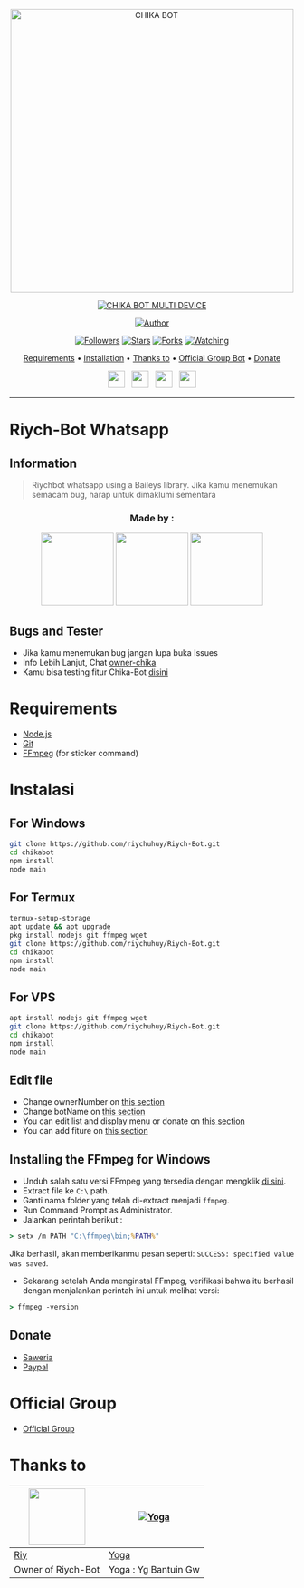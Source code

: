 <p align="center">
<img src="https://encrypted-tbn0.gstatic.com/images?q=tbn:ANd9GcStH_A0WKtnRtD_Bla6B71LjtP-GtYOkacYsg&usqp=CAU" alt="CHIKA BOT" width="500"/>


</p>
<p align="center">
<a href="#"><img title="CHIKA BOT MULTI DEVICE" src="https://img.shields.io/badge/CHIKA BOT MULTI DEVICE-green?colorA=%23ff0000&colorB=%23017e40&style=for-the-badge"></a>
</p>
<p align="center">
<a href="https://github.com/riychuhuy/Riych-Bot"><img title="Author" src="https://img.shields.io/badge/Author-rashidsiregar28-red.svg?style=for-the-badge&logo=github"></a>
</p>
<p align="center">
<a href="https://github.com/riychuhuy/Riych-Bot"><img title="Followers" src="https://img.shields.io/github/followers/rashidsiregar28?color=blue&style=flat-square"></a>
<a href="https://github.com/riychuhuy/Riych-Bot"><img title="Stars" src="https://img.shields.io/github/stars/riychuhuy/Riych-Bot?color=red&style=flat-square"></a>
<a href="https://github.com/riychuhuy/Riych-Bot/network/members"><img title="Forks" src="https://img.shields.io/github/forks/riychuhuy/Riych-Bot?color=red&style=flat-square"></a>
<a href="https://github.com/riychuhuy/Riych-Bot/watchers"><img title="Watching" src="https://img.shields.io/github/watchers/riychuhuy/Riych-Bot?label=Watchers&color=blue&style=flat-square"></a>
</p>

<p align="center">
  <a href="https://github.com/riychuhuy/Riych-Bot#requirements">Requirements</a> •
  <a href="https://github.com/riychuhuy/Riych-Bot#instalasi">Installation</a> •
  <a href="https://github.com/riychuhuy/Riych-Bot#thanks-to">Thanks to</a> •
  <a href="https://github.com/riychuhuy/Riych-Bot#Official-Group"> Official Group Bot</a> •
  <a href="https://github.com/riychuhuy/Riych-Bot#donate">Donate</a>

<p align='center'>
   <a href="https://twitter.com/rashidsiregar28"><img height="30" src="https://github.com/TobyG74/TobyG74/blob/main/twitter.png?raw=true"></a>&nbsp;&nbsp;
   <a href="https://instagram.com/rashidsiregar28"><img height="30" src="https://github.com/TobyG74/TobyG74/blob/main/instagram.jpg?raw=true"></a>&nbsp;&nbsp;
   <a href="https://www.facebook.com/rashidsiregar28"><img height="30" src="https://github.com/TobyG74/TobyG74/blob/main/facebook.png?raw=true"></a>&nbsp;&nbsp;
   <a href="https://wa.me/628127668234?text=hello"><img height="30" src="https://encrypted-tbn0.gstatic.com/images?q=tbn:ANd9GcRBc_3WgZjWOtqdKZQbdkxUl5A31GZ_YC35zQ&usqp=CAU"></a>
</P>
</p>
</div>


---

# Riych-Bot Whatsapp
## Information
> Riychbot whatsapp using a Baileys library.
> Jika kamu menemukan semacam bug, harap untuk dimaklumi sementara
>
>

<h3 align="center">Made by :</h3>
<p align="center">
  <a href="https://github.com/riychuhuy"><img src="https://avatars.githubusercontent.com/u/?v=4" height="128" width="128" /></a>
  <a href="https://github.com/YogGanz"><img src="https://avatars.githubusercontent.com/u/87578425?v=4" height="128" width="128" /></a>
  <a href="https://github.com/zeeone-ofc"><img src="https://avatars.githubusercontent.com/u/87578425?v=4" height="128" width="128" /></a>
</p>

## Bugs and Tester
* Jika kamu menemukan bug jangan lupa buka Issues
* Info Lebih Lanjut, Chat [owner-chika](https://wa.me/628127668234)
* Kamu bisa testing fitur Chika-Bot [disini](https://wa.me/6289513435428?text=.menu)

# Requirements
* [Node.js](https://nodejs.org/en/)
* [Git](https://git-scm.com/downloads)
* [FFmpeg](https://github.com/BtbN/FFmpeg-Builds/releases/download/autobuild-2020-12-08-13-03/ffmpeg-n4.3.1-26-gca55240b8c-win64-gpl-4.3.zip) (for sticker command)

# Instalasi
## For Windows
```bash
git clone https://github.com/riychuhuy/Riych-Bot.git
cd chikabot
npm install
node main
```
## For Termux
```bash
termux-setup-storage
apt update && apt upgrade
pkg install nodejs git ffmpeg wget
git clone https://github.com/riychuhuy/Riych-Bot.git
cd chikabot
npm install
node main
```

## For VPS
```bash
apt install nodejs git ffmpeg wget
git clone https://github.com/riychuhuy/Riych-Bot.git
cd chikabot
npm install
node main
```

## Edit file
- Change ownerNumber on [this section](https://github.com/riychuhuy/Riych-Bot/blob/7a7ebe69cf44686d8a577f616b38b5d299ffefcc/config.json#L2)
- Change botName on [this section](https://github.com/riychuhuy/Riych-Bot/blob/7a7ebe69cf44686d8a577f616b38b5d299ffefcc/config.json#L3)
- You can edit list and display menu or donate on [this section](https://github.com/riychuhuy/Riych-Bot)
- You can add fiture on [this section](https://github.com/riychuhuy/Riych-Bot/tree/main/message)


## Installing the FFmpeg for Windows
* Unduh salah satu versi FFmpeg yang tersedia dengan mengklik [di sini](https://www.gyan.dev/ffmpeg/builds/).
* Extract file ke `C:\` path.
* Ganti nama folder yang telah di-extract menjadi `ffmpeg`.
* Run Command Prompt as Administrator.
* Jalankan perintah berikut::
```cmd
> setx /m PATH "C:\ffmpeg\bin;%PATH%"
```
Jika berhasil, akan memberikanmu pesan seperti: `SUCCESS: specified value was saved`.
* Sekarang setelah Anda menginstal FFmpeg, verifikasi bahwa itu berhasil dengan menjalankan perintah ini untuk melihat versi:
```cmd
> ffmpeg -version
```

## Donate
- [Saweria](https://saweria.co/riychuhuy)
- [Paypal](https://www.paypal.com/paypalme/riychuhuy)

# Official Group
- [Official Group](https://chat.whatsapp.com/JeyL5h04lEFJVCMNHdzrVL)

# Thanks to
<a href="https://github.com/riychuhuy"><img src="https://github.com/riychuhuy.png?size=100" width="100" height="100"></a> | [![Yoga](http://github.com/YogGanz.png?size=100)](http://github.com/YogGanz)
----|----
[Riy](https://github.com/riychuhuy) | [Yoga](http://github.com/YogGanz)
Owner of Riych-Bot | Yoga : Yg Bantuin Gw
